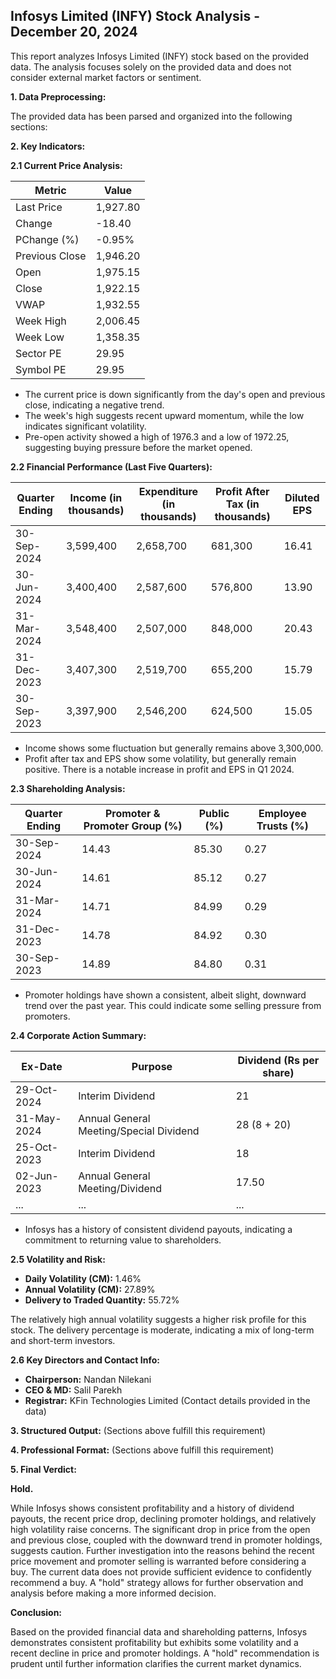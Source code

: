 ## Infosys Limited (INFY) Stock Analysis - December 20, 2024

This report analyzes Infosys Limited (INFY) stock based on the provided data.  The analysis focuses solely on the provided data and does not consider external market factors or sentiment.

**1. Data Preprocessing:**

The provided data has been parsed and organized into the following sections:

**2. Key Indicators:**

**2.1 Current Price Analysis:**

| Metric             | Value     |
|----------------------|-----------|
| Last Price          | 1,927.80  |
| Change              | -18.40    |
| PChange (%)         | -0.95%    |
| Previous Close      | 1,946.20  |
| Open                | 1,975.15  |
| Close               | 1,922.15  |
| VWAP                | 1,932.55  |
| Week High           | 2,006.45  |
| Week Low            | 1,358.35  |
| Sector PE           | 29.95     |
| Symbol PE           | 29.95     |


* The current price is down significantly from the day's open and previous close, indicating a negative trend.
* The week's high suggests recent upward momentum, while the low indicates significant volatility.
* Pre-open activity showed a high of 1976.3 and a low of 1972.25, suggesting buying pressure before the market opened.


**2.2 Financial Performance (Last Five Quarters):**

| Quarter Ending     | Income (in thousands) | Expenditure (in thousands) | Profit After Tax (in thousands) | Diluted EPS |
|----------------------|------------------------|-----------------------------|---------------------------------|-------------|
| 30-Sep-2024         | 3,599,400              | 2,658,700                    | 681,300                         | 16.41       |
| 30-Jun-2024         | 3,400,400              | 2,587,600                    | 576,800                         | 13.90       |
| 31-Mar-2024         | 3,548,400              | 2,507,000                    | 848,000                         | 20.43       |
| 31-Dec-2023         | 3,407,300              | 2,519,700                    | 655,200                         | 15.79       |
| 30-Sep-2023         | 3,397,900              | 2,546,200                    | 624,500                         | 15.05       |

* Income shows some fluctuation but generally remains above 3,300,000.
* Profit after tax and EPS show some volatility, but generally remain positive.  There is a notable increase in profit and EPS in Q1 2024.


**2.3 Shareholding Analysis:**

| Quarter Ending     | Promoter & Promoter Group (%) | Public (%) | Employee Trusts (%) |
|----------------------|-----------------------------|------------|--------------------|
| 30-Sep-2024         | 14.43                        | 85.30      | 0.27               |
| 30-Jun-2024         | 14.61                        | 85.12      | 0.27               |
| 31-Mar-2024         | 14.71                        | 84.99      | 0.29               |
| 31-Dec-2023         | 14.78                        | 84.92      | 0.30               |
| 30-Sep-2023         | 14.89                        | 84.80      | 0.31               |

* Promoter holdings have shown a consistent, albeit slight, downward trend over the past year.  This could indicate some selling pressure from promoters.


**2.4 Corporate Action Summary:**

| Ex-Date      | Purpose                                      | Dividend (Rs per share) |
|--------------|----------------------------------------------|-------------------------|
| 29-Oct-2024  | Interim Dividend                             | 21                       |
| 31-May-2024  | Annual General Meeting/Special Dividend       | 28 (8 + 20)              |
| 25-Oct-2023  | Interim Dividend                             | 18                       |
| 02-Jun-2023  | Annual General Meeting/Dividend               | 17.50                    |
| ...           | ...                                          | ...                      |


* Infosys has a history of consistent dividend payouts, indicating a commitment to returning value to shareholders.


**2.5 Volatility and Risk:**

* **Daily Volatility (CM):** 1.46%
* **Annual Volatility (CM):** 27.89%
* **Delivery to Traded Quantity:** 55.72%

The relatively high annual volatility suggests a higher risk profile for this stock.  The delivery percentage is moderate, indicating a mix of long-term and short-term investors.


**2.6 Key Directors and Contact Info:**

* **Chairperson:** Nandan Nilekani
* **CEO & MD:** Salil Parekh
* **Registrar:** KFin Technologies Limited (Contact details provided in the data)


**3. Structured Output:**  (Sections above fulfill this requirement)


**4. Professional Format:** (Sections above fulfill this requirement)


**5. Final Verdict:**

**Hold.**

While Infosys shows consistent profitability and a history of dividend payouts, the recent price drop, declining promoter holdings, and relatively high volatility raise concerns.  The significant drop in price from the open and previous close, coupled with the downward trend in promoter holdings, suggests caution.  Further investigation into the reasons behind the recent price movement and promoter selling is warranted before considering a buy.  The current data does not provide sufficient evidence to confidently recommend a buy.  A "hold" strategy allows for further observation and analysis before making a more informed decision.

**Conclusion:**

Based on the provided financial data and shareholding patterns, Infosys demonstrates consistent profitability but exhibits some volatility and a recent decline in price and promoter holdings.  A "hold" recommendation is prudent until further information clarifies the current market dynamics.
